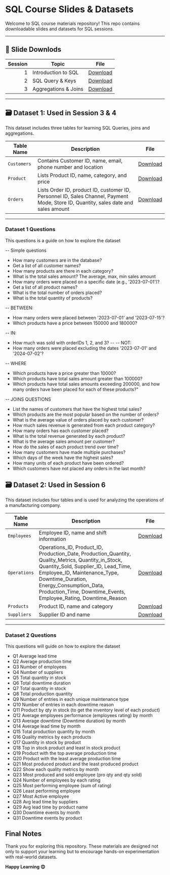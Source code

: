 # SQL Course Slides & Datasets

Welcome to SQL course materials repository! This repo contains downloadable slides and datasets for SQL sessions.

---

## 📑 Slide Downlods

| Session | Topic                | File |   
|--------:|----------------------|------|
| 1       | Introduction to SQL  | [Download](https://github.com/Daheltechies25/SQL/blob/main/Intro%20SQL.pptx) |
| 2       |   SQL Query & Keys   | [Download](https://github.com/Daheltechies25/SQL/blob/main/SQL%202.pptx) |
| 3       | Aggregations & Joins | [Download](https://github.com/Daheltechies25/SQL/blob/main/SQL%203.pptx) |

---

## 🗃️ Dataset 1: Used in Session 3 & 4 

This dataset includes three tables for learning SQL Queries, joins and aggregations.

| Table Name     | Description                                                                                                                       | File |
|----------------|-----------------------------------------------------------------------------------------------------------------------------------|------|
| `Customers`    | Contains Customer ID, name, email, phone number and location                                                                      | [Download](https://github.com/Daheltechies25/SQL/blob/main/Customer.csv) |
| `Product`      | Lists Product ID, name, category, and price                                                                                       | [Download](https://github.com/Daheltechies25/SQL/blob/main/Product2.csv) |
| `Orders`       |Lists Order ID, product ID, customer ID, Personnel ID, Sales Channel, Payment Mode, Store ID, Quantity, sales date and sales amount| [Download](https://github.com/Daheltechies25/SQL/blob/main/Orders.csv)   |

---
### Dataset 1 Questions
This questions is a guide on how to explore the dataset

-- Simple questions 
- How many customers are in the database?
- Get a list of all customer names?
- How many products are there in each category? 
- What is the total sales amount? The average, max, min sales amount
- How many orders were placed on a specific date (e.g., '2023-07-01')?
- Get a list of all product names?
- What is the total number of orders placed?
- What is the total quantity of products?
 
-- BETWEEN:
- How many orders were placed between '2023-07-01' and '2023-07-15'?
- Which products have a price between 150000 and 180000?

-- IN:
- How much was sold with orderIDs 1, 2, and 3?
-- -- NOT:
- How many orders were placed excluding the dates '2023-07-01' and '2024-07-02'?

-- WHERE
- Which products have a price greater than 10000?
- Which products have total sales amount greater than 100000?
- Which products have total sales amounts exceeding 200000, and how many orders have been placed for each of these products?"


-- JOINS QUESTIONS 
- List the names of customers that have the highest total sales?
- Which products are the most popular based on the number of orders?
- What is the average value of orders placed by each customer?
- How much sales revenue is generated from each product category?
- How many orders has each customer placed?
- What is the total revenue generated by each product?
- What is the average sales amount per customer?
- How do the sales of each product trend over time?
- How many customers have made multiple purchases?
- Which days of the week have the highest sales?
- How many units of each product have been ordered?
- Which customers have not placed any orders in the last month?


## 🗃️ Dataset 2: Used in Session 6 

This dataset includes four tables and is used for analyzing the operations of a manufacturing company.

| Table Name     | Description                            | File
|----------------|----------------------------------------|-------------|
| `Employees`    | Employee ID, name and shift information| [Download](https://github.com/Daheltechies25/SQL/blob/main/employees_data.csv) |
| `Operations`   | Operations_ID, Product_ID, Production_Date, Production_Quantity, Quality_Metrics, Quantity_in_Stock, Quantity_Sold, Supplier_ID, Lead_Time, Employee_ID, Maintenance_Type, Downtime_Duration, Energy_Consumption_Data, Production_Time, Downtime_Events, Employee_Rating, Downtime_Reason  | [Download](https://github.com/Daheltechies25/SQL/blob/main/Operation_data.csv) |
| `Products`     | Product ID, name and category          |[Download](https://github.com/Daheltechies25/SQL/blob/main/Products_data.csv) |
| `Suppliers`    | Supplier ID and name                   |[Download](https://github.com/Daheltechies25/SQL/blob/main/supplier_data.csv) |

---
### Dataset 2 Questions
This questions will guide on how to explore the dataset
- Q1 Average lead time
- Q2 Average production time
- Q3 Number of employees
- Q4 Number of suppliers
- Q5 Total quantity in stock
- Q6 Total downtime duration
- Q7 Total quantity in stock
- Q8 Total production quantity
- Q9 Number of entries in each unique maintenance type
- Q10 Number of entries in each downtime reason
- Q11 Product by qty in stock (to get the inventory level of each product)
- Q12 Average employees performance (employees rating) by month
- Q13 Average downtime (Downtime duration) by month
- Q14 Average lead time by month
- Q15 Total production quantity by month
- Q16 Quality metrics by each products
- Q17 Quantity in stock by product
- Q18 Top in stock product and least in stock product
- Q19 Product with the top average production time
- Q20 Product with the least average production time
- Q21 Most produced product and the least produced product
- Q22 Show each quality metrics by month
- Q23 Most produced and sold employee (pro qty and qty sold)
- Q24 Number of employees by each rating
- Q25 Most performing employee (sum of rating)
- Q26 Least performing employee 
- Q27 Most Active employee
- Q28 Avg lead time by suppliers
- Q29 Avg lead time by product name
- Q30 Downtime events by month
- Q31 Downtime events by product

##  Final Notes

Thank you for exploring this repository. These materials are designed not only to support your learning but to encourage hands-on experimentation with real-world datasets.

**Happy Learning 😊**


